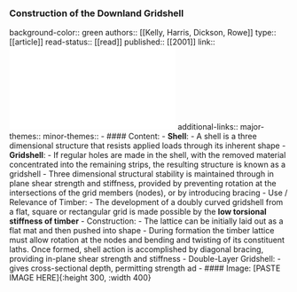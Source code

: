 ### Construction of the Downland Gridshell
background-color:: green
authors:: [[Kelly, Harris, Dickson, Rowe]] 
type:: [[article]]
read-status:: [[read]]
published:: [[2001]] 
link:: ![weald_and_downland_structures_paper_with_pics.pdf](../assets/weald_and_downland_structures_paper_with_pics_1702369207722_0.pdf) 
additional-links::
major-themes::
minor-themes::
	- #### Content:
		- **Shell**:
			- A shell is a three dimensional structure that resists applied loads through its inherent shape
		- **Gridshell**:
			- If regular holes are made in the shell, with the removed material concentrated into the remaining strips, the resulting structure is known as a gridshell
			- Three dimensional structural stability is maintained through in plane shear strength and stiffness, provided by preventing rotation at the intersections of the grid members (nodes), or by introducing bracing
		- Use / Relevance of Timber:
			- The development of a doubly curved gridshell from a flat, square or rectangular grid is made possible by the **low torsional stiffness of timber**
		- Construction:
			- The lattice can be initially laid out as a flat mat and then pushed into shape
			- During formation the timber lattice must allow rotation at the nodes and bending and twisting of its constituent laths. Once formed, shell action is accomplished by diagonal bracing, providing in-plane shear strength and stiffness
		- Double-Layer Gridshell:
			- gives cross-sectional depth, permitting strength ad
	- #### Image:
	  [PASTE IMAGE HERE]{:height 300, :width 400}
